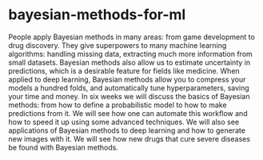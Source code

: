 # bayesian-methods-for-ml
People apply Bayesian methods in many areas: from game development to drug discovery. They give superpowers to many machine learning algorithms: handling missing data, extracting much more information from small datasets. Bayesian methods also allow us to estimate uncertainty in predictions, which is a desirable feature for fields like medicine.   When applied to deep learning, Bayesian methods allow you to compress your models a hundred folds, and automatically tune hyperparameters, saving your time and money. In six weeks we will discuss the basics of Bayesian methods: from how to define a probabilistic model to how to make predictions from it. We will see how one can automate this workflow and how to speed it up using some advanced techniques.  We will also see applications of Bayesian methods to deep learning and how to generate new images with it. We will see how new drugs that cure severe diseases be found with Bayesian methods.

